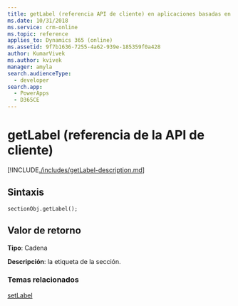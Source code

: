 ```yaml
---
title: getLabel (referencia API de cliente) en aplicaciones basadas en modelo| Microsoft Docs
ms.date: 10/31/2018
ms.service: crm-online
ms.topic: reference
applies_to: Dynamics 365 (online)
ms.assetid: 9f7b1636-7255-4a62-939e-185359f0a428
author: KumarVivek
ms.author: kvivek
manager: amyla
search.audienceType:
  - developer
search.app:
  - PowerApps
  - D365CE
---
```

# <a name="getlabel-client-api-reference"></a>getLabel (referencia de la API de cliente)



[!INCLUDE[./includes/getLabel-description.md](./includes/getLabel-description.md)] 

## <a name="syntax"></a>Sintaxis

`sectionObj.getLabel();`

## <a name="return-value"></a>Valor de retorno

**Tipo**: Cadena

**Descripción**: la etiqueta de la sección.

### <a name="related-topics"></a>Temas relacionados

[setLabel](setLabel.md)

